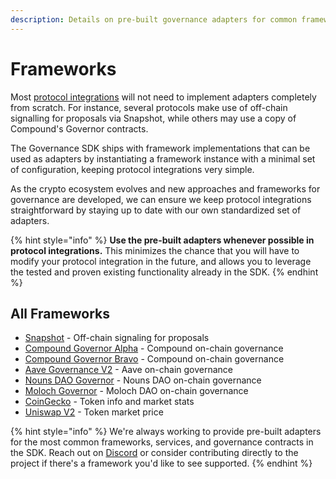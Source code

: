 ```yaml
---
description: Details on pre-built governance adapters for common frameworks and services.
---
```


# Frameworks

Most [protocol integrations](../integrating-your-protocol.md) will not need to implement adapters completely from scratch. For instance, several protocols make use of off-chain signalling for proposals via Snapshot, while others may use a copy of Compound's Governor contracts.

The Governance SDK ships with framework implementations that can be used as adapters by instantiating a framework instance with a minimal set of configuration, keeping protocol integrations very simple.

As the crypto ecosystem evolves and new approaches and frameworks for governance are developed, we can ensure we keep protocol integrations straightforward by staying up to date with our own standardized set of adapters.

{% hint style="info" %}
**Use the pre-built adapters whenever possible in protocol integrations.** This minimizes the chance that you will have to modify your protocol integration in the future, and allows you to leverage the tested and proven existing functionality already in the SDK.
{% endhint %}

## All Frameworks

* [Snapshot](snapshot.md) - Off-chain signaling for proposals
* [Compound Governor Alpha](compound-governor-alpha.md) - Compound on-chain governance
* [Compound Governor Bravo](compound-governor-bravo.md) - Compound on-chain governance
* [Aave Governance V2](aave-governance-v2.md) - Aave on-chain governance
* [Nouns DAO Governor](nouns-dao-governor.md) - Nouns DAO on-chain governance
* [Moloch Governor](moloch-governor.md) - Moloch DAO on-chain governance
* [CoinGecko](coingecko.md) - Token info and market stats
* [Uniswap V2](uniswap-v2.md) - Token market price

{% hint style="info" %}
We're always working to provide pre-built adapters for the most common frameworks, services, and governance contracts in the SDK. Reach out on [Discord](https://discord.gg/UBqtEddhsC) or consider contributing directly to the project if there's a framework you'd like to see supported.
{% endhint %}

